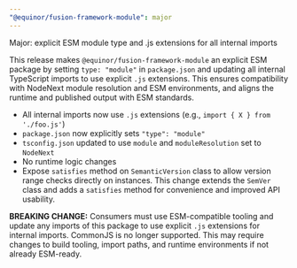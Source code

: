 ```yaml
---
"@equinor/fusion-framework-module": major
---
```


Major: explicit ESM module type and .js extensions for all internal imports

This release makes `@equinor/fusion-framework-module` an explicit ESM package by setting `type: "module"` in `package.json` and updating all internal TypeScript imports to use explicit `.js` extensions. This ensures compatibility with NodeNext module resolution and ESM environments, and aligns the runtime and published output with ESM standards.

- All internal imports now use `.js` extensions (e.g., `import { X } from './foo.js'`)
- `package.json` now explicitly sets `"type": "module"`
- `tsconfig.json` updated to use `module` and `moduleResolution` set to `NodeNext`
- No runtime logic changes
- Expose `satisfies` method on `SemanticVersion` class to allow version range checks directly on instances. This change extends the `SemVer` class and adds a `satisfies` method for convenience and improved API usability.

**BREAKING CHANGE:**
Consumers must use ESM-compatible tooling and update any imports of this package to use explicit `.js` extensions for internal imports. CommonJS is no longer supported. This may require changes to build tooling, import paths, and runtime environments if not already ESM-ready.
